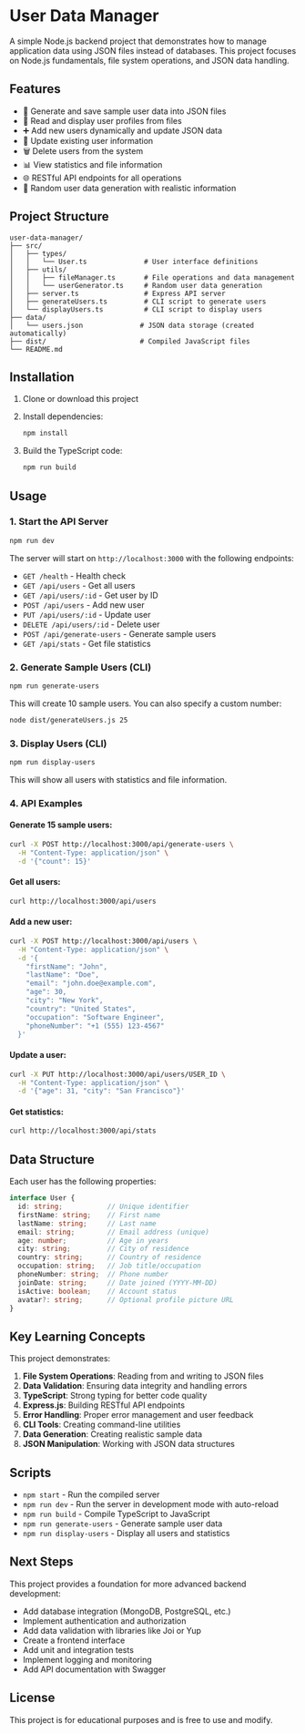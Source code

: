 # User Data Manager

A simple Node.js backend project that demonstrates how to manage application data using JSON files instead of databases. This project focuses on Node.js fundamentals, file system operations, and JSON data handling.

## Features

- 📝 Generate and save sample user data into JSON files
- 📖 Read and display user profiles from files
- ➕ Add new users dynamically and update JSON data
- 🔄 Update existing user information
- 🗑️ Delete users from the system
- 📊 View statistics and file information
- 🌐 RESTful API endpoints for all operations
- 🎲 Random user data generation with realistic information

## Project Structure

```
user-data-manager/
├── src/
│   ├── types/
│   │   └── User.ts              # User interface definitions
│   ├── utils/
│   │   ├── fileManager.ts       # File operations and data management
│   │   └── userGenerator.ts     # Random user data generation
│   ├── server.ts                # Express API server
│   ├── generateUsers.ts         # CLI script to generate users
│   └── displayUsers.ts          # CLI script to display users
├── data/
│   └── users.json              # JSON data storage (created automatically)
├── dist/                       # Compiled JavaScript files
└── README.md
```

## Installation

1. Clone or download this project
2. Install dependencies:
   ```bash
   npm install
   ```

3. Build the TypeScript code:
   ```bash
   npm run build
   ```

## Usage

### 1. Start the API Server

```bash
npm run dev
```

The server will start on `http://localhost:3000` with the following endpoints:

- `GET /health` - Health check
- `GET /api/users` - Get all users
- `GET /api/users/:id` - Get user by ID
- `POST /api/users` - Add new user
- `PUT /api/users/:id` - Update user
- `DELETE /api/users/:id` - Delete user
- `POST /api/generate-users` - Generate sample users
- `GET /api/stats` - Get file statistics

### 2. Generate Sample Users (CLI)

```bash
npm run generate-users
```

This will create 10 sample users. You can also specify a custom number:

```bash
node dist/generateUsers.js 25
```

### 3. Display Users (CLI)

```bash
npm run display-users
```

This will show all users with statistics and file information.

### 4. API Examples

#### Generate 15 sample users:
```bash
curl -X POST http://localhost:3000/api/generate-users \
  -H "Content-Type: application/json" \
  -d '{"count": 15}'
```

#### Get all users:
```bash
curl http://localhost:3000/api/users
```

#### Add a new user:
```bash
curl -X POST http://localhost:3000/api/users \
  -H "Content-Type: application/json" \
  -d '{
    "firstName": "John",
    "lastName": "Doe",
    "email": "john.doe@example.com",
    "age": 30,
    "city": "New York",
    "country": "United States",
    "occupation": "Software Engineer",
    "phoneNumber": "+1 (555) 123-4567"
  }'
```

#### Update a user:
```bash
curl -X PUT http://localhost:3000/api/users/USER_ID \
  -H "Content-Type: application/json" \
  -d '{"age": 31, "city": "San Francisco"}'
```

#### Get statistics:
```bash
curl http://localhost:3000/api/stats
```

## Data Structure

Each user has the following properties:

```typescript
interface User {
  id: string;           // Unique identifier
  firstName: string;    // First name
  lastName: string;     // Last name
  email: string;        // Email address (unique)
  age: number;          // Age in years
  city: string;         // City of residence
  country: string;      // Country of residence
  occupation: string;   // Job title/occupation
  phoneNumber: string;  // Phone number
  joinDate: string;     // Date joined (YYYY-MM-DD)
  isActive: boolean;    // Account status
  avatar?: string;      // Optional profile picture URL
}
```

## Key Learning Concepts

This project demonstrates:

1. **File System Operations**: Reading from and writing to JSON files
2. **Data Validation**: Ensuring data integrity and handling errors
3. **TypeScript**: Strong typing for better code quality
4. **Express.js**: Building RESTful API endpoints
5. **Error Handling**: Proper error management and user feedback
6. **CLI Tools**: Creating command-line utilities
7. **Data Generation**: Creating realistic sample data
8. **JSON Manipulation**: Working with JSON data structures

## Scripts

- `npm start` - Run the compiled server
- `npm run dev` - Run the server in development mode with auto-reload
- `npm run build` - Compile TypeScript to JavaScript
- `npm run generate-users` - Generate sample user data
- `npm run display-users` - Display all users and statistics

## Next Steps

This project provides a foundation for more advanced backend development:

- Add database integration (MongoDB, PostgreSQL, etc.)
- Implement authentication and authorization
- Add data validation with libraries like Joi or Yup
- Create a frontend interface
- Add unit and integration tests
- Implement logging and monitoring
- Add API documentation with Swagger

## License

This project is for educational purposes and is free to use and modify.